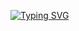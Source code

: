 [![Typing SVG](https://readme-typing-svg.herokuapp.com/?color=bc121c&size=35&center=true&vCenter=true&width=900&lines=Exercícios+Programação+Procedimental+)](https://git.io/typing-svg)
